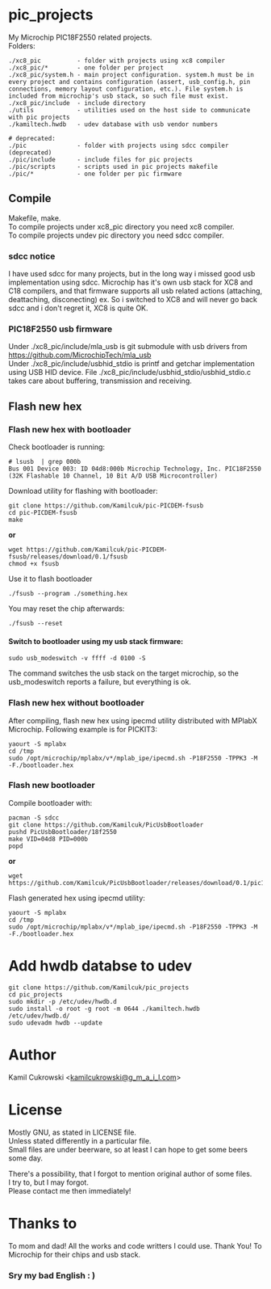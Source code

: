 # pic_projects

My Microchip PIC18F2550 related projects.  
Folders:  

```
./xc8_pic          - folder with projects using xc8 compiler
./xc8_pic/*        - one folder per project
./xc8_pic/system.h - main project configuration. system.h must be in every project and contains configuration (assert, usb_config.h, pin connections, memory layout configuration, etc.). File system.h is included from microchip's usb stack, so such file must exist.
./xc8_pic/include  - include directory
./utils            - utilities used on the host side to communicate with pic projects
./kamiltech.hwdb   - udev database with usb vendor numbers

# deprecated:
./pic              - folder with projects using sdcc compiler (deprecated)
./pic/include      - include files for pic projects
./pic/scripts      - scripts used in pic projects makefile
./pic/*            - one folder per pic firmware
```

## Compile

Makefile, make.  
To compile projects under xc8_pic directory you need xc8 compiler.   
To compile projects undev pic directory you need sdcc compiler.  

### sdcc notice

I have used sdcc for many projects, but in the long way i missed good usb implementation using sdcc. Microchip has it's own usb stack for XC8 and C18 compilers, and that firmware supports all usb related actions (attaching, deattaching, disconecting) ex. So i switched to XC8 and will never go back sdcc and i don't regret it, XC8 is quite OK.  

### PIC18F2550 usb firmware

Under ./xc8_pic/include/mla_usb is git submodule with usb drivers from https://github.com/MicrochipTech/mla_usb  
Under ./xc8_pic/include/usbhid_stdio is printf and getchar implementation using USB HID device. File ./xc8_pic/include/usbhid_stdio/usbhid_stdio.c takes care about buffering, transmission and receiving.  

## Flash new hex

### Flash new hex with bootloader

Check bootloader is running:
```
# lsusb  | grep 000b
Bus 001 Device 003: ID 04d8:000b Microchip Technology, Inc. PIC18F2550 (32K Flashable 10 Channel, 10 Bit A/D USB Microcontroller)
```

Download utility for flashing with bootloader:
```
git clone https://github.com/Kamilcuk/pic-PICDEM-fsusb
cd pic-PICDEM-fsusb
make
```
**or**
```
wget https://github.com/Kamilcuk/pic-PICDEM-fsusb/releases/download/0.1/fsusb
chmod +x fsusb
```

Use it to flash bootloader
```
./fsusb --program ./something.hex
```

You may reset the chip afterwards:
```
./fsusb --reset
```

#### Switch to bootloader using my usb stack firmware:

```
sudo usb_modeswitch -v ffff -d 0100 -S
```
The command switches the usb stack on the target microchip, so the usb\_modeswitch reports a failure, but everything is ok.

### Flash new hex without bootloader

After compiling, flash new hex using ipecmd utility distributed with MPlabX Microchip.
Following example is for PICKIT3:
```
yaourt -S mplabx
cd /tmp
sudo /opt/microchip/mplabx/v*/mplab_ipe/ipecmd.sh -P18F2550 -TPPK3 -M -F./bootloader.hex
```

### Flash new bootloader

Compile bootloader with:

```
pacman -S sdcc
git clone https://github.com/Kamilcuk/PicUsbBootloader
pushd PicUsbBootloader/18f2550
make VID=04d8 PID=000b
popd
```
**or**
```
wget https://github.com/Kamilcuk/PicUsbBootloader/releases/download/0.1/pic18f2550_bootloader.hex
```

Flash generated hex using ipecmd utility:
```
yaourt -S mplabx
cd /tmp
sudo /opt/microchip/mplabx/v*/mplab_ipe/ipecmd.sh -P18F2550 -TPPK3 -M -F./bootloader.hex
```

# Add hwdb databse to udev

```
git clone https://github.com/Kamilcuk/pic_projects
cd pic_projects
sudo mkdir -p /etc/udev/hwdb.d
sudo install -o root -g root -m 0644 ./kamiltech.hwdb /etc/udev/hwdb.d/
sudo udevadm hwdb --update
```

# Author
Kamil Cukrowski <kamilcukrowski@g_m_a_i_l.com>

# License
Mostly GNU, as stated in LICENSE file.  
Unless stated differently in a particular file.  
Small files are under beerware, so at least I can hope to get some beers some day.  

There's a possibility, that I forgot to mention original author of some files.  
I try to, but I may forgot.  
Please contact me then immediately!  

# Thanks to
To mom and dad!
All the works and code writters I could use. Thank You!
To Microchip for their chips and usb stack.

### Sry my bad English : )


